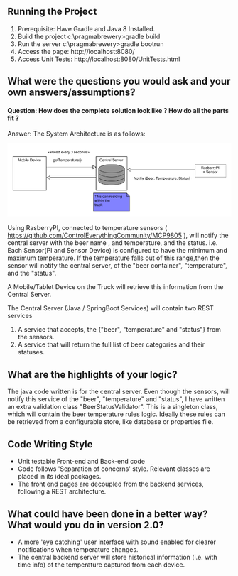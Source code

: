 Running the Project
--------------------
1) Prerequisite: Have Gradle and Java 8 Installed.
2) Build the project
   c:\pragmabrewery>gradle build
3) Run the server
   c:\pragmabrewery>gradle bootrun
4) Access the page: http://localhost:8080/
5) Access Unit Tests: http://localhost:8080/UnitTests.html


What were the questions you would ask and your own answers/assumptions?
------------------------------------------------------------------------

<h4>Question: How does the complete solution look like ? How do all the parts fit ?</h4>
Answer: The System Architecture is as follows:

![pragmabrewery](pragmabrewery.png)

Using RasberryPI, connected to temperature sensors ( https://github.com/ControlEverythingCommunity/MCP9805 ),
will notify the central server with the beer name , and temperature, and the status.
i.e. Each Sensor(PI and Sensor Device) is configured to have the minimum and maximum temperature. If the temperature falls out of this range,then the sensor will notify the central server, of the "beer container", "temperature", and the "status".

A Mobile/Tablet Device on the Truck will retrieve this information from the Central Server.


The Central Server (Java / SpringBoot Services) will contain two REST services 
   <ol>
     <li> A service that accepts, the {"beer", "temperature" and "status"} from the sensors.</li>
     <li> A service that will return the full list of beer categories and their statuses.</li>
   </ol>


What are the highlights of your logic?
---------------------------------------
The java code written is for the central server. Even though the sensors, will notify this service of the "beer", "temperature"
and "status", I have written an extra validation class "BeerStatusValidator". This is a singleton class, which will contain
the beer temperature rules logic. Ideally these rules can be retrieved from a configurable store, like database or properties file.

Code Writing Style
--------------------
+ Unit testable Front-end and Back-end code
+ Code follows 'Separation of concerns' style. Relevant classes are placed in its ideal packages.
+ The front end pages are decoupled from the backend services, following a REST architecture.


What could have been done in a better way? What would you do in version 2.0?
----------------------------------------------------------------------------
+ A more 'eye catching' user interface with sound enabled for clearer notifications when temperature changes.
+ The central backend server will store historical information (i.e. with time info) of the temperature captured from each device.









